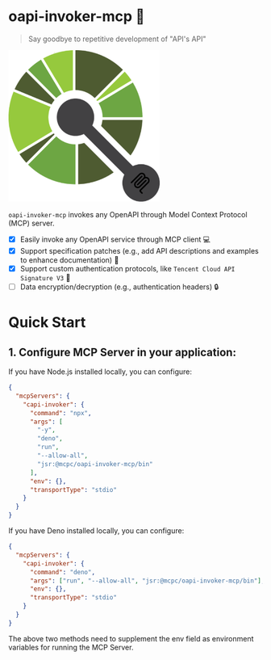 # oapi-invoker-mcp 🚀

> Say goodbye to repetitive development of "API's API"

<img src="./logo.png" width="300" height="300" alt="oapi-invoker-logo">

`oapi-invoker-mcp` invokes any OpenAPI through Model Context Protocol (MCP) server.

- [x] Easily invoke any OpenAPI service through MCP client 💻
- [x] Support specification patches (e.g., add API descriptions and examples to enhance documentation) 📝
- [x] Support custom authentication protocols, like `Tencent Cloud API Signature V3` 🔐
- [ ] Data encryption/decryption (e.g., authentication headers) 🔒

# Quick Start

## 1. Configure MCP Server in your application:

If you have Node.js installed locally, you can configure:

```json
{
  "mcpServers": {
    "capi-invoker": {
      "command": "npx",
      "args": [
        "-y",
        "deno",
        "run",
        "--allow-all",
        "jsr:@mcpc/oapi-invoker-mcp/bin"
      ],
      "env": {},
      "transportType": "stdio"
    }
  }
}
```

If you have Deno installed locally, you can configure:

```json
{
  "mcpServers": {
    "capi-invoker": {
      "command": "deno",
      "args": ["run", "--allow-all", "jsr:@mcpc/oapi-invoker-mcp/bin"],
      "env": {},
      "transportType": "stdio"
    }
  }
}
```

The above two methods need to supplement the env field as environment variables for running the MCP Server.
